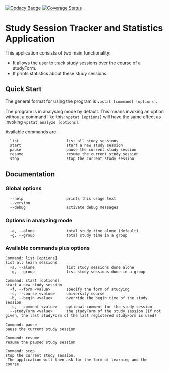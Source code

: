 [![Codacy Badge](https://api.codacy.com/project/badge/Grade/39e4bc19d5fa426a945ab2d285baebbd)](https://www.codacy.com/app/KrokodileDandy/study-session-statistics?utm_source=github.com&amp;utm_medium=referral&amp;utm_content=KrokodileDandy/study-session-statistics&amp;utm_campaign=Badge_Grade)
[![Coverage Status](https://coveralls.io/repos/github/KrokodileDandy/study-session-statistics/badge.svg?branch=master)](https://coveralls.io/github/KrokodileDandy/study-session-statistics?branch=master)

# Study Session Tracker and Statistics Application

This application consists of two main functionality:
* It allows the user to track study sessions over the course of a studyForm.
* It prints statistics about these study sessions.

## Quick Start  
The general format for using the program is `vpstat [command] [options]`.  

The program is in analysing mode by default. This means invoking an option without
a command like this: `vpstat [options]` will have the same effect as invoking
`vpstat analyze [options]`.

Available commands are:  
```
  list                     list all study sessions
  start                    start a new study session
  pause                    pause the current study session
  resume                   resume the current study session
  stop                     stop the current study session
```

## Documentation
### Global options  
```
  --help                   prints this usage text
  --version
  --debug                  activate debug messages
```

### Options in analyzing mode  
```
  -a, --alone              total study time alone (default)
  -g, --group              total study time in a group
```

### Available commands plus options
```
Command: list [options]
list all learn sessions
  -a, --alone              list study sessions done alone
  -g, --group              list study sessions done in a group

Command: start [options]
start a new study session
  -f, --form <value>       specify the form of studying
  -c, --course <value>     university course
  -b, --begin <value>      override the begin time of the study session
  -c, --comment <value>    optional comment for the study session
  --studyForm <value>      the studyForm of the study session (if not given, the last studyForm of the last registered studyForm is used)

Command: pause
pause the current study session

Command: resume
resume the paused study session

Command: stop
stop the current study session.
 The application will then ask for the form of learning and the course.
```
